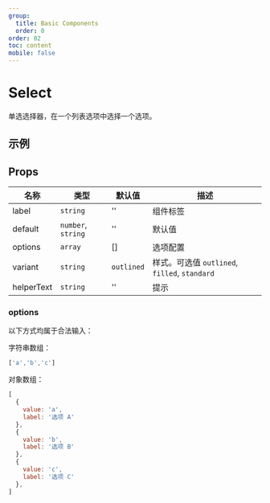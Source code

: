 ```yaml
---
group:
  title: Basic Components
  order: 0
order: 02
toc: content
mobile: false
---
```


# Select

单选选择器，在一个列表选项中选择一个选项。

## 示例

<code src="./examples/Select" compact background="#fff"></code>



## Props

| 名称       | 类型               | 默认值     | 描述                                          |
| ---------- | ------------------ | ---------- | --------------------------------------------- |
| label      | `string`           | ''         | 组件标签                                      |
| default    | `number`, `string` | ''         | 默认值                                        |
| options    | `array`            | []         | 选项配置                                      |
| variant    | `string`           | `outlined` | 样式。可选值 `outlined`, `filled`, `standard` |
| helperText | `string`           | ''         | 提示                                          |


### options

以下方式均属于合法输入：

字符串数组：

``` js
['a','b','c']
```

对象数组：

``` js
[
  {
    value: 'a',
    label: '选项 A'
  },
  {
    value: 'b',
    label: '选项 B'
  },
  {
    value: 'c',
    label: '选项 C'
  },
]
```
